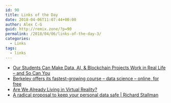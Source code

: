 ```yaml
---
id: 90
title: Links of the Day
date: 2018-04-06T11:07:44+00:00
author: Alex C-G
guid: http://remix.zone/?p=90
permalink: /2018/04/06/links-of-the-day-3/
categories:
  - Links
tags:
  - links
---
```

  * [Our Students Can Make Data, AI, & Blockchain Projects Work in Real Life – and So Can You](http://scet.berkeley.edu/data-ai-blockchain-projects-work-in-real-life/)
  * [Berkeley offers its fastest-growing course – data science – online, for free](http://news.berkeley.edu/2018/03/29/berkeley-offers-its-fastest-growing-course-data-science-online-for-free/)
  * [Are We Already Living in Virtual Reality?](https://www.newyorker.com/magazine/2018/04/02/are-we-already-living-in-virtual-reality)
  * [A radical proposal to keep your personal data safe | Richard Stallman](https://www.theguardian.com/commentisfree/2018/apr/03/facebook-abusing-data-law-privacy-big-tech-surveillance)